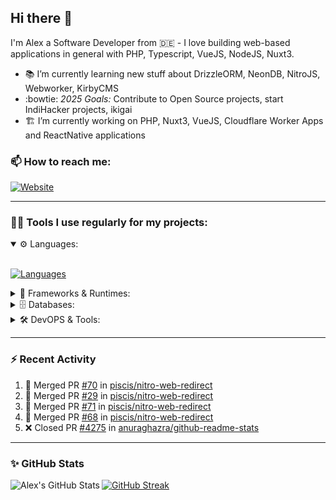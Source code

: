 ## Hi there :wave:

I'm Alex a Software Developer from 🇩🇪 - I love building web-based applications in general with PHP, Typescript, VueJS, NodeJS, Nuxt3.

- :books: I’m currently learning new stuff about DrizzleORM, NeonDB, NitroJS, Webworker, KirbyCMS
- :bowtie: *2025 Goals:* Contribute to Open Source projects, start IndiHacker projects, ikigai
- :building_construction: I’m currently working on PHP, Nuxt3, VueJS, Cloudflare Worker Apps and ReactNative applications

### 📫 How to reach me:

[![Website](https://img.shields.io/website?label=piscis.dev&style=for-the-badge&url=https://piscis.dev)](https://piscis.dev)

---
### 👨‍💻 Tools I use regularly for my projects:

<details open>
<summary>⚙️ Languages:</summary>
<br>

[![Languages](https://skillicons.dev/icons?i=php,js,ts,sass,css,workers&perline=6)](https://github.com/piscis/)
</details>

<details>
<summary>🤖 Frameworks & Runtimes:</summary>
<br>

[![Frameworks & Runtimes](https://skillicons.dev/icons?i=wordpress,vue,nestjs,nuxtjs,vite,prisma,nodejs,react&perline=6)](https://github.com/piscis/)
</details>


<details>
<summary>🗄️ Databases:</summary>
<br>

[![Databases](https://skillicons.dev/icons?i=mysql,mongodb,redis&perline=6)](https://github.com/piscis/)
</details>

<details>
<summary>🛠️ DevOPS & Tools:</summary>
<br>

[![DevOPS & Tools](https://skillicons.dev/icons?i=bash,docker,git,gitlab,github,cloudflare,vscode&perline=6)](https://github.com/piscis/)
</details>

----

### :zap: Recent Activity

<!--START_SECTION:activity-->
1. 🎉 Merged PR [#70](https://github.com/piscis/nitro-web-redirect/pull/70) in [piscis/nitro-web-redirect](https://github.com/piscis/nitro-web-redirect)
2. 🎉 Merged PR [#29](https://github.com/piscis/nitro-web-redirect/pull/29) in [piscis/nitro-web-redirect](https://github.com/piscis/nitro-web-redirect)
3. 🎉 Merged PR [#71](https://github.com/piscis/nitro-web-redirect/pull/71) in [piscis/nitro-web-redirect](https://github.com/piscis/nitro-web-redirect)
4. 🎉 Merged PR [#68](https://github.com/piscis/nitro-web-redirect/pull/68) in [piscis/nitro-web-redirect](https://github.com/piscis/nitro-web-redirect)
5. ❌ Closed PR [#4275](https://github.com/anuraghazra/github-readme-stats/pull/4275) in [anuraghazra/github-readme-stats](https://github.com/anuraghazra/github-readme-stats)
<!--END_SECTION:activity-->

----

### ✨ GitHub Stats
  <img align="left" alt="Alex's GitHub Stats" src="https://github-readme-stats.pirsig.net/?username=piscis&show_icons=true&hide_border=true&count_private=true&show_icons=true" />

[![GitHub Streak](https://github-readme-streak-stats.pirsig.net/?user=piscis&theme=light&card_width=380)](https://github.com/piscis)

[website]: https://pirsig.net
[linkedin]: https://linkedin.com/in/alexanderpirsig
